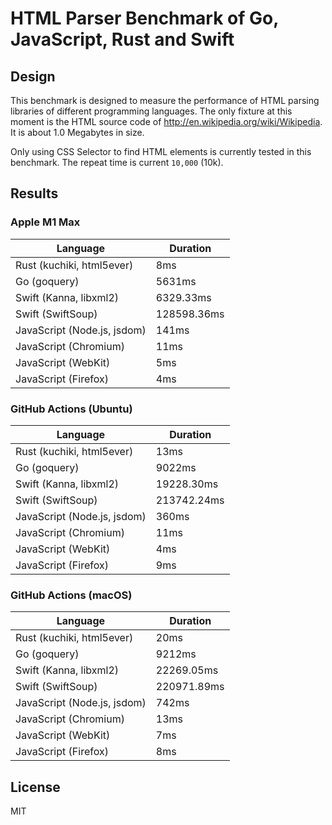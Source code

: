 # HTML Parser Benchmark of Go, JavaScript, Rust and Swift

## Design

This benchmark is designed to measure the performance of HTML parsing libraries of different programming languages.
The only fixture at this moment is the HTML source code of <http://en.wikipedia.org/wiki/Wikipedia>. It is about 1.0 Megabytes in size.

Only using CSS Selector to find HTML elements is currently tested in this benchmark. The repeat time is current `10,000` (10k).

## Results

### Apple M1 Max

| Language | Duration |
|-------|------|
| Rust (kuchiki, html5ever) | 8ms |
| Go (goquery) | 5631ms |
| Swift (Kanna, libxml2) | 6329.33ms |
| Swift (SwiftSoup) | 128598.36ms |
| JavaScript (Node.js, jsdom) | 141ms |
| JavaScript (Chromium) | 11ms |
| JavaScript (WebKit) | 5ms |
| JavaScript (Firefox) | 4ms |

### GitHub Actions (Ubuntu)

| Language | Duration |
|-------|------|
| Rust (kuchiki, html5ever) | 13ms |
| Go (goquery) | 9022ms |
| Swift (Kanna, libxml2) | 19228.30ms |
| Swift (SwiftSoup) | 213742.24ms |
| JavaScript (Node.js, jsdom) | 360ms |
| JavaScript (Chromium) | 11ms |
| JavaScript (WebKit) | 4ms |
| JavaScript (Firefox) | 9ms |

### GitHub Actions (macOS)

| Language | Duration |
|-------|------|
| Rust (kuchiki, html5ever) | 20ms |
| Go (goquery) | 9212ms |
| Swift (Kanna, libxml2) | 22269.05ms |
| Swift (SwiftSoup) | 220971.89ms |
| JavaScript (Node.js, jsdom) | 742ms |
| JavaScript (Chromium) | 13ms |
| JavaScript (WebKit) | 7ms |
| JavaScript (Firefox) | 8ms |

## License

MIT

